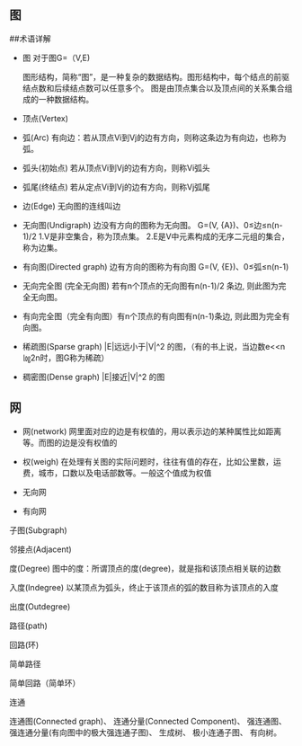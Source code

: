 ## 图

##术语详解
- 图
   对于图G=（V,E)
   
   图形结构，简称“图”，是一种复杂的数据结构。图形结构中，每个结点的前驱结点数和后续结点数可以任意多个。
   图是由顶点集合以及顶点间的关系集合组成的一种数据结构。
   
- 顶点(Vertex)
    
- 弧(Arc)  有向边：若从顶点Vi到Vj的边有方向，则称这条边为有向边，也称为弧。
- 弧头(初始点) 若从顶点Vi到Vj的边有方向，则称Vi弧头
- 弧尾(终结点) 若从定点Vi到Vj的边有方向，则称Vj弧尾
- 边(Edge) 无向图的连线叫边
- 无向图(Undigraph) 边没有方向的图称为无向图。 G=(V, {A})、0≤边≤n(n-1)/2
    1.V是非空集合，称为顶点集。
    2.E是V中元素构成的无序二元组的集合，称为边集。
- 有向图(Directed graph) 边有方向的图称为有向图 G=(V, {E})、0≤弧≤n(n-1)

- 无向完全图 (完全无向图) 若有n个顶点的无向图有n(n-1)/2 条边, 则此图为完全无向图。
- 有向完全图（完全有向图）有n个顶点的有向图有n(n-1)条边, 则此图为完全有向图。
- 稀疏图(Sparse graph) |E|远远小于|V|^2 的图，（有的书上说，当边数e<<n㏒2n时，图G称为稀疏）
- 稠密图(Dense graph) |E|接近|V|^2 的图

## 网

- 网(network) 网里面对应的边是有权值的，用以表示边的某种属性比如距离等。而图的边是没有权值的

- 权(weigh) 在处理有关图的实际问题时，往往有值的存在，比如公里数，运费，城市，口数以及电话部数等。一般这个值成为权值

- 无向网

- 有向网

子图(Subgraph)

邻接点(Adjacent)

度(Degree) 图中的度：所谓顶点的度(degree)，就是指和该顶点相关联的边数

入度(Indegree) 以某顶点为弧头，终止于该顶点的弧的数目称为该顶点的入度

出度(Outdegree)

路径(path)

回路(环)

简单路径

简单回路（简单环）

连通

连通图(Connected graph)、
连通分量(Connected Component)、
强连通图、
强连通分量(有向图中的极大强连通子图)、
生成树、
极小连通子图、
有向树。

